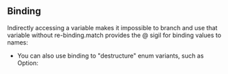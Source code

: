 ## Binding

Indirectly accessing a variable makes it impossible to branch and use that variable without re-binding.match provides
the @ sigil for binding values to names:

- You can also use binding to "destructure" enum variants, such as Option: